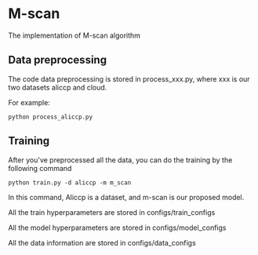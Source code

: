 # M-scan
The implementation of M-scan algorithm

## Data preprocessing

The code data preprocessing is stored in process_xxx.py, where xxx is our two datasets aliccp and cloud.

For example:

```shell
python process_aliccp.py
```



## Training

After you've preprocessed all the data, you can do the training by the following command

```shell
python train.py -d aliccp -m m_scan
```

In this command, Aliccp is a dataset, and m-scan is our proposed model.

All the train hyperparameters are stored in configs/train_configs

All the model hyperparameters are stored in configs/model_configs

All the data information are stored in configs/data_configs